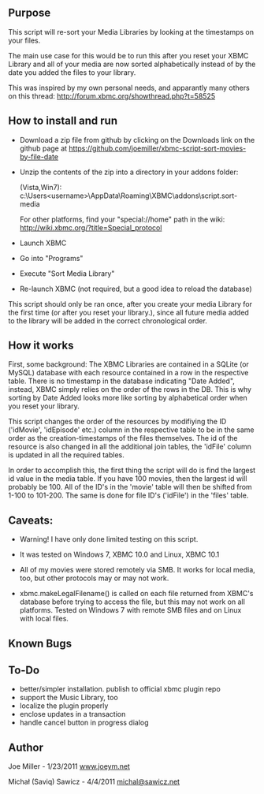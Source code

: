 Purpose
-------

This script will re-sort your Media Libraries by looking at the timestamps
on your files.

The main use case for this would be to run this after you reset your XBMC
Library and all of your media are now sorted alphabetically instead of by
the date you added the files to your library.

This was inspired by my own personal needs, and apparantly many others
on this thread:
http://forum.xbmc.org/showthread.php?t=58525

How to install and run
----------------------
- Download a zip file from github by clicking on the Downloads link on
  the github page at https://github.com/joemiller/xbmc-script-sort-movies-by-file-date

- Unzip the contents of the zip into a directory in your addons folder:

    (Vista,Win7): c:\Users\<username>\AppData\Roaming\XBMC\addons\script.sort-media

    For other platforms, find your "special://home" path in the wiki:
    http://wiki.xbmc.org/?title=Special_protocol

- Launch XBMC
- Go into "Programs"
- Execute "Sort Media Library"
- Re-launch XBMC (not required, but a good idea to reload the database)

This script should only be ran once, after you create your
media Library for the first time (or after you reset your library.), since
all future media added to the library will be added in the correct
chronological order.

How it works
------------
First, some background:  The XBMC Libraries are contained in a SQLite (or MySQL)
database with each resource contained in a row in the respective table.  There is
no timestamp in the database indicating "Date Added", instead, XBMC simply
relies on the order of the rows in the DB.  This is why sorting by
Date Added looks more like sorting by alphabetical order when you
reset your library.

This script changes the order of the resources by modifiying the ID ('idMovie', 'idEpisode' etc.)
column in the respective table to be in the same order as the creation-timestamps
of the files themselves. The id of the resource is also changed in all the additional join tables,
the 'idFile' column is updated in all the required tables.

In order to accomplish this, the first thing the script will do is find the
largest id value in the media table.  If you have 100 movies, then
the largest id will probably be 100.  All of the ID's in the 'movie' table will
then be shifted from 1-100 to 101-200.  The same is done for file ID's
('idFile') in the 'files' table.

Caveats:
--------
- Warning!  I have only done limited testing on this script.

- It was tested on Windows 7, XBMC 10.0 and Linux, XBMC 10.1

- All of my movies were stored remotely via SMB.  It works for local media,
  too, but other protocols may or may not work.

- xbmc.makeLegalFilename() is called on each file returned from XBMC's
  database before trying to access the file, but this may not work on
  all platforms.  Tested on Windows 7 with remote SMB files and on Linux
  with local files.

Known Bugs
----------

To-Do
-----
- better/simpler installation.  publish to official xbmc plugin repo
- support the Music Library, too
- localize the plugin properly
- enclose updates in a transaction
- handle cancel button in progress dialog

Author
------
Joe Miller - 1/23/2011
www.joeym.net

Michał (Saviq) Sawicz - 4/4/2011
michal@sawicz.net
